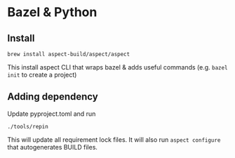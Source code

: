 # Bazel & Python

## Install
```shell
brew install aspect-build/aspect/aspect
```

This install aspect CLI that wraps bazel & adds useful commands (e.g. `bazel init` to create a project) 

## Adding dependency
Update pyproject.toml and run

```shell
./tools/repin
```

This will update all requirement lock files.
It will also run `aspect configure` that autogenerates BUILD files.